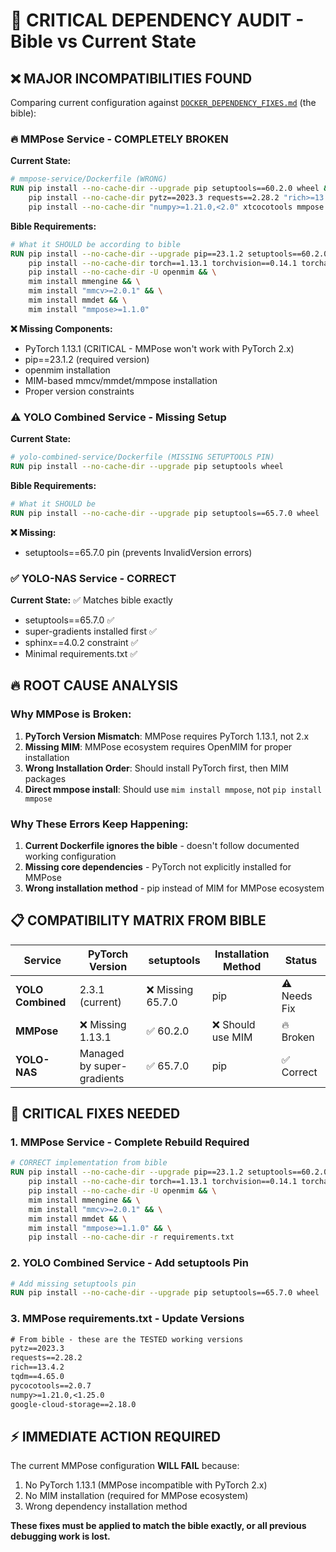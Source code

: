 # 🚨 CRITICAL DEPENDENCY AUDIT - Bible vs Current State

## ❌ MAJOR INCOMPATIBILITIES FOUND

Comparing current configuration against [`DOCKER_DEPENDENCY_FIXES.md`](DOCKER_DEPENDENCY_FIXES.md) (the bible):

### 🔥 **MMPose Service - COMPLETELY BROKEN**

**Current State:**
```dockerfile
# mmpose-service/Dockerfile (WRONG)
RUN pip install --no-cache-dir --upgrade pip setuptools==60.2.0 wheel && \
    pip install --no-cache-dir pytz==2023.3 requests==2.28.2 "rich>=13.7.1" tqdm==4.65.0 && \
    pip install --no-cache-dir "numpy>=1.21.0,<2.0" xtcocotools mmpose
```

**Bible Requirements:**
```dockerfile
# What it SHOULD be according to bible
RUN pip install --no-cache-dir --upgrade pip==23.1.2 setuptools==60.2.0 wheel && \
    pip install --no-cache-dir torch==1.13.1 torchvision==0.14.1 torchaudio==0.13.1 && \
    pip install --no-cache-dir -U openmim && \
    mim install mmengine && \
    mim install "mmcv>=2.0.1" && \
    mim install mmdet && \
    mim install "mmpose>=1.1.0"
```

**❌ Missing Components:**
- PyTorch 1.13.1 (CRITICAL - MMPose won't work with PyTorch 2.x)
- pip==23.1.2 (required version)
- openmim installation
- MIM-based mmcv/mmdet/mmpose installation
- Proper version constraints

### ⚠️ **YOLO Combined Service - Missing Setup**

**Current State:**
```dockerfile
# yolo-combined-service/Dockerfile (MISSING SETUPTOOLS PIN)
RUN pip install --no-cache-dir --upgrade pip setuptools wheel
```

**Bible Requirements:**
```dockerfile
# What it SHOULD be
RUN pip install --no-cache-dir --upgrade pip setuptools==65.7.0 wheel
```

**❌ Missing:**
- setuptools==65.7.0 pin (prevents InvalidVersion errors)

### ✅ **YOLO-NAS Service - CORRECT**

**Current State:** ✅ Matches bible exactly
- setuptools==65.7.0 ✅
- super-gradients installed first ✅
- sphinx==4.0.2 constraint ✅
- Minimal requirements.txt ✅

## 🔥 **ROOT CAUSE ANALYSIS**

### Why MMPose is Broken:
1. **PyTorch Version Mismatch**: MMPose requires PyTorch 1.13.1, not 2.x
2. **Missing MIM**: MMPose ecosystem requires OpenMIM for proper installation
3. **Wrong Installation Order**: Should install PyTorch first, then MIM packages
4. **Direct mmpose install**: Should use `mim install mmpose`, not `pip install mmpose`

### Why These Errors Keep Happening:
1. **Current Dockerfile ignores the bible** - doesn't follow documented working configuration
2. **Missing core dependencies** - PyTorch not explicitly installed for MMPose
3. **Wrong installation method** - pip instead of MIM for MMPose ecosystem

## 📋 **COMPATIBILITY MATRIX FROM BIBLE**

| Service | PyTorch Version | setuptools | Installation Method | Status |
|---------|----------------|------------|-------------------|---------|
| **YOLO Combined** | 2.3.1 (current) | ❌ Missing 65.7.0 | pip | ⚠️ Needs Fix |
| **MMPose** | ❌ Missing 1.13.1 | ✅ 60.2.0 | ❌ Should use MIM | 🔥 Broken |
| **YOLO-NAS** | Managed by super-gradients | ✅ 65.7.0 | pip | ✅ Correct |

## 🚨 **CRITICAL FIXES NEEDED**

### 1. MMPose Service - Complete Rebuild Required
```dockerfile
# CORRECT implementation from bible
RUN pip install --no-cache-dir --upgrade pip==23.1.2 setuptools==60.2.0 wheel && \
    pip install --no-cache-dir torch==1.13.1 torchvision==0.14.1 torchaudio==0.13.1 && \
    pip install --no-cache-dir -U openmim && \
    mim install mmengine && \
    mim install "mmcv>=2.0.1" && \
    mim install mmdet && \
    mim install "mmpose>=1.1.0" && \
    pip install --no-cache-dir -r requirements.txt
```

### 2. YOLO Combined Service - Add setuptools Pin
```dockerfile
# Add missing setuptools pin
RUN pip install --no-cache-dir --upgrade pip setuptools==65.7.0 wheel
```

### 3. MMPose requirements.txt - Update Versions
```txt
# From bible - these are the TESTED working versions
pytz==2023.3
requests==2.28.2  
rich==13.4.2
tqdm==4.65.0
pycocotools==2.0.7
numpy>=1.21.0,<1.25.0
google-cloud-storage==2.18.0
```

## ⚡ **IMMEDIATE ACTION REQUIRED**

The current MMPose configuration **WILL FAIL** because:
1. No PyTorch 1.13.1 (MMPose incompatible with PyTorch 2.x)
2. No MIM installation (required for MMPose ecosystem)
3. Wrong dependency installation method

**These fixes must be applied to match the bible exactly, or all previous debugging work is lost.**